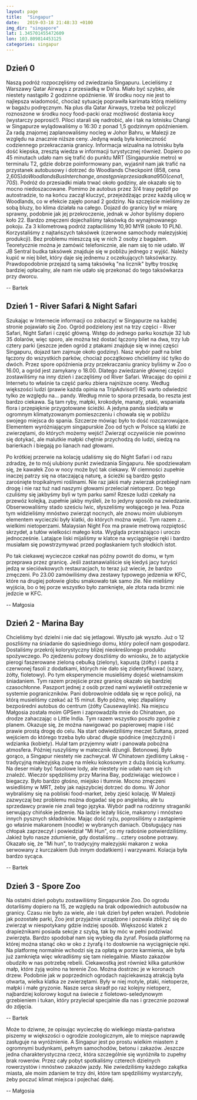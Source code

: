```yaml
---
layout: page
title:  "Singapur"
date:   2019-03-18 21:48:33 +0100
img_dir: "singapore"
lat: 1.345701455472609
lon: 103.809814453125
categories: singapur
---
```

## Dzień 0

Naszą podróż rozpoczęliśmy od zwiedzania Singapuru.
Lecieliśmy z Warszawy Qatar Airways z przesiadką w Doha.
Miało być szybko, ale niestety nastąpiło 2 godzinne opóźnienie.
W środku nocy nie jest to najlepsza wiadomość, chociaż sytuację poprawiła karimata
którą mieliśmy w bagażu podręcznym.
Na plus dla Qatar Airways, trzeba też policzyć roznoszone w środku nocy food-packi
oraz możliwość dostania kocy (wystarczy poprosić!).
Piloci starali się nadrobić, ale i tak na lotnisku Changi w Singapurze wylądowaliśmy
o 16:30 z ponad 1,5 godzinnym opóźnieniem.
Za radą znajomej zaplanowaliśmy nocleg w Johor Bahru, w Malezji ze względu na znacznie niższe ceny.
Jedyną wadą była konieczność codziennego przekraczania granicy.
Informacja wizualna na lotnisku była dość kiepska, zresztą wiedza w informacji
turystycznej również. Dopiero po 45 minutach udało nam się trafić do punktu
MRT (Singapurskie metro) w terminalu T2, gdzie dobrze poinformowany pan, wyjaśnił nam jak trafić na przystanek
autobusowy i dotrzeć do Woodlands Checkpoint (858, cena 2,60S$) do Woodlands Bus Interchange, a
następnie przesiadka na 950 (cena 1,70S$). Podróż do przesiadki miała trwać około godziny, ale okazało
się to mocno niedoszacowane. Pomimo że autobus przez 3/4 trasy pędził po autostradzie,
to na końcu zaczął kluczyć, przejeżdżając przez każdą ulicę w Woodlands, co w efekcie zajęło ponad 2 godziny.
Na szczęście mieliśmy ze sobą bluzy, bo klima działała na całego.
Dojazd do granicy był w miarę sprawny, podobnie jak jej przekroczenie, jednak w Johor byliśmy dopiero koło 22.
Bardzo zmęczeni dojechaliśmy taksówką do wynajmowanego pokoju.
Za 3 kilometrową podróż zapłaciliśmy 10,90 MYR (około 10 PLN).
Korzystaliśmy z najtańszych taksówek (czerwone samochody malezyjskiej produkcji).
Bez problemu mieszczą się w nich 2 osoby z bagażem. Teoretycznie można je zamówić telefonicznie,
ale nam się to nie udało. W JB Sentral budka taksówek znajduje się w pobliżu jednego z wyjść.
Należy kupić w niej bilet, który daje się jednemu z oczekujących taksówkarzy.
Prawdopodobnie przejazd tą samą taksówką "na licznik" byłby troszkę bardziej opłacalny, ale nam nie udało się
przekonać do tego taksówkarza przy dworcu.

-- Bartek


## Dzień 1 - River Safari & Night Safari
Szukając w Internecie informacji co zobaczyć w Singapurze na każdej stronie pojawiało się Zoo.
Ogród podzielony jest na trzy części - River Safari, Night Safari i część główną. Wstęp do jednego parku kosztuje 32 lub 35 dolarów, więc sporo, ale można też dostać łączony bilet na dwa, trzy lub cztery parki (jeszcze jeden ogród z ptakami znajduje się w innej części Singapuru, dojazd tam zajmuje około godziny). Nasz wybór padł na bilet łączony do wszystkich parków, chociaż początkowo chcieliśmy iść tylko do dwóch. Przez spore opóźnienia przy przekraczaniu granicy byliśmy w Zoo o 16.00, a ogród jest zamykany o 18.00. Dlatego zwiedzanie głównej części zostawiliśmy na inny dzień i zaczęliśmy od River Safari. Wracając do opinii z Internetu to właśnie ta część parku zbiera najniższe oceny. Według większości ludzi (prawie każda opinia na TripAdvisor!) RS warto odwiedzić tylko ze względu na... pandy. Według mnie to spora przesada, bo reszta jest bardzo ciekawa. Są tam ryby, małpki, krokodyle, manaty, ptaki, wspaniała flora i przepięknie przygotowane ścieżki. A jedyna panda siedziała w ogromnym klimatyzowanym pomieszczeniu i chowała się w pobliżu swojego miejsca do spania. Szczerze mówiąc było to dość rozczarowujące. Elementem wyróżniającym singapurskie Zoo od tych w Polsce są klatki ze zwierzętami, do których możemy wejść! Zwierząt oczywiście nie powinno się dotykać, ale malutkie małpki chętnie przychodzą do ludzi, siedzą na barierkach i biegają po lianach nad głowami.

Po krótkiej przerwie na kolację udaliśmy się do Night Safari i od razu zdradzę, że to mój ulubiony punkt zwiedzania Singapuru. Nie spodziewałam się, że kawałek Zoo w nocy może być tak ciekawy. W ciemności zupełnie inaczej patrzy się na otaczającą naturę, a ścieżki są bardzo gęsto zarośnięte tropikalnymi roślinami. Nie raz jakiś mały zwierzak przebiegł nam drogę i nie raz tuż nad naszymi głowami przeleciał nietoperz. Do tego czuliśmy się jakbyśmy byli w tym parku sami! Rzesze ludzi czekały na przewóz kolejką, zupełnie jakby myśleli, że to jedyny sposób na zwiedzanie. Obserwowaliśmy stado sześciu lwic, słyszeliśmy wołającego je lwa. Poza tym widzieliśmy mnóstwo zwierząt nocnych, ale znowu moim ulubionym elementem wycieczki były klatki, do których można wejść. Tym razem z... wielkimi nietoperzami. Malaysian Night Fox ma prawie metrową rozpiętość skrzydeł, a tułów wielkości małego kota. Wygląda przerażająco i uroczo jednocześnie. Latające liski mijaliśmy w klatce na wyciągnięcie ręki i bardzo musiałam się powstrzymywać przed pogłaskaniem tych słodkich istot.

Po tak ciekawej wycieczce czekał nas późny powrót do domu, w tym przeprawa przez granicę. Jeśli zastanawialiście się kiedyś jacy turyści jedzą w sieciówkowych restauracjach, to teraz już wiecie, że bardzo zmęczeni. Po 23.00 zamówiliśmy dwa zestawy typowego jedzenia w KFC, które na drugiej połowie globu smakowało tak samo źle. Nie mieliśmy wyjścia, bo o tej porze wszystko było zamknięte, ale złota rada brzmi: nie jedzcie w KFC.
 
-- Małgosia


## Dzień 2 - Marina Bay
Chcieliśmy być dzielni i nie dać się jetlagowi. Wyszło jak wyszło.
Już o 12 poszliśmy na śniadanie do sąsiedniego domu, który polecił nam gospodarz.
Dostaliśmy przekrój kolorystyczny bliżej nieokreślonego produktu spożywczego.
Po zjedzeniu połowy doszliśmy do wniosku, że to azjatyckie pierogi faszerowane zieloną cebulką (zielony), kapustą (żółty) i pastą z czerwonej fasoli z dodatkami, których nie dało się zidentyfikować (szary, żółty, fioletowy).
Po tym eksperymencie musieliśmy dojeść wietnamskim śniadaniem.
Tym razem przejście przez granicę okazało się bardziej czasochłonne.
Paszport jednej z osób przed nami wyświetlił ostrzeżenie w systemie pograniczników.
Pani dobrowolnie oddała się w ręce policji, na którą musieliśmy czekać aż 15 minut.
Było późno, więc złapaliśmy bezpośredni autobus do centrum (żółty Causewaylink).
Na miejscu Małgosia została moim GPSem i zaprowadziła mnie do Chinatown, po drodze
zahaczając o Little India. Tym razem wszystko poszło zgodnie z planem. Okazuje się, że można nawigować
po papierowej mapie i iść prawie prostą drogę do celu.
Na start odwiedziliśmy meczet Sułtana, przed wejściem do którego trzeba było ubrać długie spódnice (mężczyźni) i
wdzianka (kobiety). Hulał tam przyjemny wiatr i panowała pobożna atmosfera.
Później ruszyliśmy w matecznik dżungli. Betonowej.
Było gorąco, a Singapur niestety nie zachwycał.
W Chinatown zjedliśmy Laksę - tradycyjną malezyjską zupę na mleku kokosowym z dużą ilością kurkumy.
Na deser miały być fasolowe lody, ale niestety nie udało nam się ich znaleźć.
Wieczór spędziliśmy przy Marina Bay, podziwiając wieżowce i biegaczy.
Było bardzo głośno, miejsko i tłumnie.
Mocno zmęczeni wsiedliśmy w MRT, żeby jak najszybciej dotrzeć do domu.
W Johor wybraliśmy się na pobliski food-market, żeby zjeść kolację.
W Malezji zazwyczaj bez problemu można dogadać się po angielsku, ale tu sprzedawcy prawie nie znali tego języka.
Wybór padł na rodzinny straganiki serwujący chińskie jedzenie.
Na ladzie leżały liście, makarony i mnóstwo innych pysznych składników.
Mając dość ryżu, poprosiliśmy o zastąpienie go właśnie makaronem (noodle) w wybranych daniach.
Obsługujący nas chłopak zaprzeczył i powiedział "Mi Hun", co my radośnie potwierdziliśmy.
Jakież było nasze zdumienie, gdy dostaliśmy... cztery osobne potrawy.
Okazało się, że "Mi hun", to tradycyjny malezyjski makaron z woka serwowany z kurczakiem (lub innym dodatkiem) i warzywami.
Kolacja była bardzo sycąca.

-- Bartek


## Dzień 3 - Spore Zoo
Na ostatni dzień pobytu zostawiliśmy Singapurskie Zoo.
Do ogrodu dotarliśmy dopiero na 15, ze względu na brak odpowiednich autobusów na granicy.
Czasu nie było za wiele, ale i tak dzień był pełen wrażeń.
Podobnie jak pozostałe parki, Zoo jest przyjaźnie urządzone i pozwala zbliżyć się do zwierząt w niespotykany gdzie
indziej sposób.
Większość klatek z drapieżnikami posiada sekcje z szybą, tak by móc w pełni podziwiać zwierzęta.
Bardzo spodobał nam się wybieg dla żyraf. Posiada platformę na której można stanąć oko w oko z żyrafą i to dosłownie na
wyciągnięcie ręki. Na platformę normalnie wchodzi się za opłatą w porze karmienia, ale była już zamknięta więc
wkradliśmy się tam nielegalnie. Miasto zakazów obudziło w nas potrzebę rebelii.
Ciekawostką jest również kilka gatunków małp, które żyją wolno na terenie Zoo.
Można dostrzec je w koronach drzew.
Podobnie jak w poprzednich ogrodach najciekawszą atrakcją była otwarta, wielka klatka ze zwierzętami. Były w niej motyle, ptaki, nietoperze, małpki i małe gryzonie. Nasze serca skradł po raz kolejny nietoperz, najbardziej kolorowy kogut na świecie z fioletowo-seledynowym grzebieniem i tukan, który przyleciał specjalnie dla nas i grzecznie pozował do zdjęcia.

-- Bartek



Może to dziwne, że opisując wycieczkę do wielkiego miasta-państwa piszemy w większości o ogrodzie zoologicznym, ale to miejsce naprawdę zasługuje na wyróżnienie. A Singapur jest po prostu wielkim miastem z ogromnymi budynkami, pełnym samochodów, betonu i zakazów. Jeszcze jedna charakterystyczna rzecz, która szczególnie się wyróżniła to zupełny brak rowerów. Przez cały pobyt spotkaliśmy czterech dzielnych rowerzystów i mnóstwo zakazów jazdy. Nie zwiedziliśmy każdego zakątka miasta, ale moim zdaniem te trzy dni, które tam spędziliśmy wystarczyły, żeby poczuć klimat miejsca i pojechać dalej.

-- Małgosia





